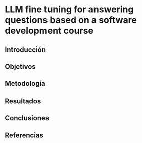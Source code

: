 # LLM fine tuning for answering questions based on a software development course

## Introducción

## Objetivos

## Metodología

## Resultados

## Conclusiones

## Referencias